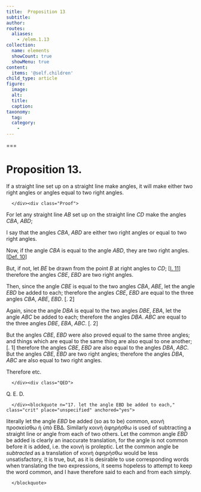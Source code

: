 ```yaml
---
title:  Proposition 13
subtitle: 
author:
routes:
  aliases:
    - /elem.1.13
collection:
  name: elements
  showCount: true
  showMenu: true
content:
  items: '@self.children'
child_type: article
figure:
  image:
  alt:
  title:
  caption:
taxonomy:
  tag:
  category:
    - 
---
```




===

<h1>Proposition 13.</h1><div class="Enunc">
       
<p>If a straight line set up on a straight line make angles, it will make either two right angles or angles equal to two right angles.</p>

      </div><div class="Proof">
       
<p>For let any straight line <em>AB</em> set up on the straight line <lb n="5"/><em>CD</em> make the angles <em>CBA</em>, <em>ABD</em>;</p>

       
<p>I say that the angles <em>CBA</em>, <em>ABD</em> are either two right angles or equal to two right angles. </p>

       
<p>Now, if the angle <em>CBA</em> is equal to <lb n="10"/>the angle <em>ABD</em>, <span class="center">they are two right angles. [<a href="/elem.1.def.10">Def. 10</a>]</span></p>

       
<p>But, if not, let <em>BE</em> be drawn from the point <em>B</em> at right angles to <em>CD</em>; [<a href="/elem.1.11">I. 11</a>] <span class="center">therefore the angles <em>CBE</em>, <em>EBD</em> are two right angles.</span>
        <lb n="15"/></p>

       
<p>Then, since the angle <em>CBE</em> is equal to the two angles <em>CBA</em>, <em>ABE</em>, <span class="center">let the angle <em>EBD</em> be added to each; therefore the angles <em>CBE</em>, <em>EBD</em> are equal to the three angles <em>CBA</em>, <em>ABE</em>, <em>EBD</em>. [<title>C. N</title>. 2]</span>
        <lb n="20"/></p>

       
<p>Again, since the angle <em>DBA</em> is equal to the two angles <em>DBE</em>, <em>EBA</em>, <span class="center">let the angle <em>ABC</em> be added to each; therefore the angles <em>DBA</em>. <em>ABC</em> are equal to the three angles <em>DBE</em>, <em>EBA</em>, <em>ABC</em>. [<title>C. N</title>. 2]</span>
        <lb n="25"/></p>

       
<p>But the angles <em>CBE</em>, <em>EBD</em> were also proved equal to the same three angles; <span class="center">and things which are equal to the same thing are also equal to one another; [<title>C. N</title>. 1] therefore the angles <em>CBE</em>, <em>EBD</em> are also equal to the <lb n="30"/>angles <em>DBA</em>, <em>ABC</em>.</span>
        <pb n="276"/>But the angles <em>CBE</em>, <em>EBD</em> are two right angles; <span class="center">therefore the angles <em>DBA</em>, <em>ABC</em> are also equal to two right angles.</span></p>

       
<p>Therefore etc.</p>

      </div><div class="QED">
       
<p>Q. E. D.</p>

      </div><blockquote n="17. let the angle EBD be added to each," class="crit" place="unspecified" anchored="yes">
       
<p>literally <quote>let the angle <em>EBD</em> be added (so as to be) common,</quote>
 <foreign lang="greek">κοινὴ προσκείσθω ἡ ὑπὸ ΕΒΔ</foreign>. Similarly <foreign lang="greek">κοινὴ ἀφηρήσθω</foreign> is used of subtracting a straight line or angle from each of two others. <quote>Let the common angle <em>EBD</em> be added</quote>
 is clearly an inaccurate translation, for the angle is not common before it is added, i.e. the <foreign lang="greek">κοινὴ</foreign> is proleptic. <quote>Let the common angle be <em>subtracted</em></quote>
 as a translation of <foreign lang="greek">κοινὴ ἀφηρήσθω</foreign> would be less unsatisfactory, it is true, but, as it is desirable to use corresponding words when translating the two expressions, it seems hopeless to attempt to keep the word <quote>common,</quote>
 and I have therefore said <quote>to each</quote>
 and <quote>from each</quote>
 simply.</p>

      </blockquote>
